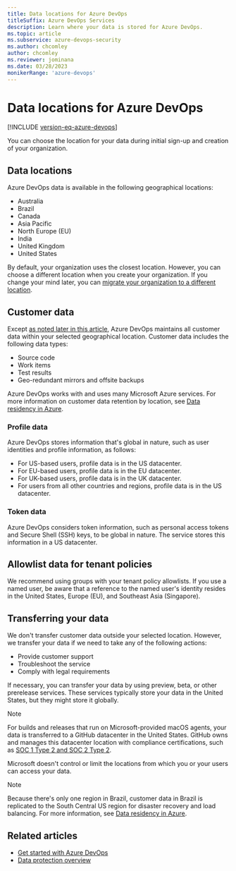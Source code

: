 ```yaml
---
title: Data locations for Azure DevOps 
titleSuffix: Azure DevOps Services
description: Learn where your data is stored for Azure DevOps.
ms.topic: article
ms.subservice: azure-devops-security
ms.author: chcomley
author: chcomley
ms.reviewer: jominana
ms.date: 03/28/2023
monikerRange: 'azure-devops'
---
```


# Data locations for Azure DevOps

[!INCLUDE [version-eq-azure-devops](../../includes/version-eq-azure-devops.md)]

You can choose the location for your data during initial sign-up and creation of your organization.

## Data locations

Azure DevOps data is available in the following geographical locations:

- Australia
- Brazil
- Canada
- Asia Pacific
- North Europe (EU)
- India
- United Kingdom
- United States

By default, your organization uses the closest location. However, you can choose a different location when you create your organization. If you change your mind later, you can [migrate your organization to a different location](../accounts/change-organization-location.md).

## Customer data

Except [as noted later in this article](#transferring-your-data), Azure DevOps maintains all customer data within your selected geographical location. Customer data includes the following data types:

- Source code
- Work items
- Test results
- Geo-redundant mirrors and offsite backups

Azure DevOps works with and uses many Microsoft Azure services. For more information on customer data retention by location, see [Data residency in Azure](https://azure.microsoft.com/global-infrastructure/data-residency/).  

### Profile data

Azure DevOps stores information that's global in nature, such as user identities and profile information, as follows:

- For US-based users, profile data is in the US datacenter.
- For EU-based users, profile data is in the EU datacenter.  
- For UK-based users, profile data is in the UK datacenter.
- For users from all other countries and regions, profile data is in the US datacenter.

### Token data

Azure DevOps considers token information, such as personal access tokens and Secure Shell (SSH) keys, to be global in nature. The service stores this information in a US datacenter.

## Allowlist data for tenant policies

We recommend using groups with your tenant policy allowlists. If you use a named user, be aware that a reference to the named user's identity resides in the United States, Europe (EU), and Southeast Asia (Singapore).

## Transferring your data

We don't transfer customer data outside your selected location. However, we transfer your data if we need to take any of the following actions:

- Provide customer support
- Troubleshoot the service
- Comply with legal requirements

If necessary, you can transfer your data by using preview, beta, or other prerelease services. These services typically store your data in the United States, but they might store it globally.

> [!NOTE]
> For builds and releases that run on Microsoft-provided macOS agents, your data is transferred to a GitHub datacenter in the United States. GitHub owns and manages this datacenter location with compliance certifications, such as [SOC 1 Type 2 and SOC 2 Type 2](https://github.com/security).

Microsoft doesn't control or limit the locations from which you or your users can access your data.

> [!NOTE]
> Because there's only one region in Brazil, customer data in Brazil is replicated to the South Central US region for disaster recovery and load balancing. For more information, see [Data residency in Azure](https://azure.microsoft.com/global-infrastructure/data-residency/).

## Related articles

- [Get started with Azure DevOps](https://go.microsoft.com/fwlink/?LinkId=307137)
- [Data protection overview](data-protection.md)
